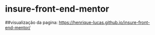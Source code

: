 # insure-front-end-mentor
##visualização da pagina: https://henrique-lucas.github.io/insure-front-end-mentor/
